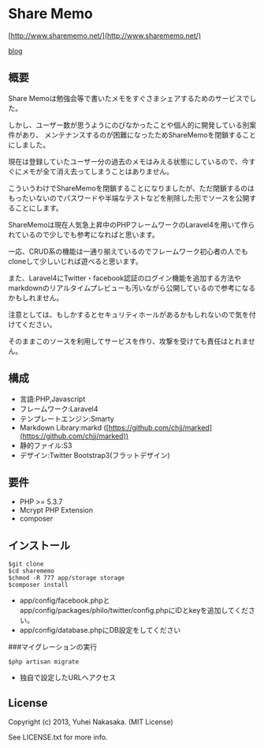 # Share Memo

[http://www.sharememo.net/](http://www.sharememo.net/)

[blog](http://razokulover.hateblo.jp/entry/2013/10/12/220505)

## 概要

Share Memoは勉強会等で書いたメモをすぐさまシェアするためのサービスでした。

しかし、ユーザー数が思うようにのびなかったことや個人的に開発している別案件があり、
メンテナンスするのが困難になったためShareMemoを閉鎖することにしました。

現在は登録していたユーザー分の過去のメモはみえる状態にしているので、今すぐにメモが全て消え去ってしまうことはありません。

こういうわけでShareMemoを閉鎖することになりましたが、ただ閉鎖するのはもったいないのでパスワードや半端なテストなどを削除した形でソースを公開することにします。

ShareMemoは現在人気急上昇中のPHPフレームワークのLaravel4を用いて作られているので少しでも参考になればと思います。

一応、CRUD系の機能は一通り揃えているのでフレームワーク初心者の人でもcloneして少しいじれば遊べると思います。

また、Laravel4にTwitter・facebook認証のログイン機能を追加する方法やmarkdownのリアルタイムプレビューも汚いながら公開しているので参考になるかもしれません。

注意としては、もしかするとセキュリティホールがあるかもしれないので気を付けてください。

そのままこのソースを利用してサービスを作り、攻撃を受けても責任はとれません。

## 構成

- 言語:PHP,Javascript
- フレームワーク:Laravel4
- テンプレートエンジン:Smarty
- Markdown Library:markd ([https://github.com/chjj/marked](https://github.com/chjj/marked))
- 静的ファイル:S3
- デザイン:Twitter Bootstrap3(フラットデザイン)

## 要件

- PHP >= 5.3.7
- Mcrypt PHP Extension
- composer

## インストール

```
$git clone
$cd sharememo
$chmod -R 777 app/storage storage
$composer install
```

- app/config/facebook.phpとapp/config/packages/philo/twitter/config.phpにIDとkeyを追加してください。
- app/config/database.phpにDB設定をしてください

###マイグレーションの実行

```
$php artisan migrate
```

- 独自で設定したURLへアクセス

## License

Copyright (c) 2013, Yuhei Nakasaka. (MIT License)

See LICENSE.txt for more info.
